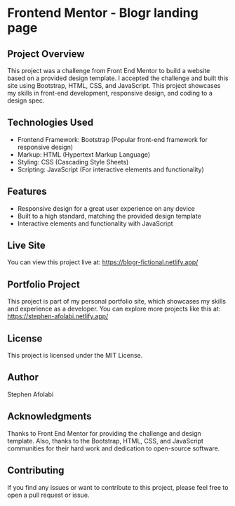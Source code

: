 # Frontend Mentor - Blogr landing page

## Project Overview

This project was a challenge from Front End Mentor to build a website based on a provided design template. I accepted the challenge and built this site using Bootstrap, HTML, CSS, and JavaScript. This project showcases my skills in front-end development, responsive design, and coding to a design spec.

## Technologies Used

- Frontend Framework: Bootstrap (Popular front-end framework for responsive design)
- Markup: HTML (Hypertext Markup Language)
- Styling: CSS (Cascading Style Sheets)
- Scripting: JavaScript (For interactive elements and functionality)

## Features

- Responsive design for a great user experience on any device
- Built to a high standard, matching the provided design template
- Interactive elements and functionality with JavaScript

## Live Site

You can view this project live at: https://blogr-fictional.netlify.app/

## Portfolio Project

This project is part of my personal portfolio site, which showcases my skills and experience as a developer. You can explore more projects like this at: https://stephen-afolabi.netlify.app/

## License

This project is licensed under the MIT License.

## Author

Stephen Afolabi

## Acknowledgments

Thanks to Front End Mentor for providing the challenge and design template. Also, thanks to the Bootstrap, HTML, CSS, and JavaScript communities for their hard work and dedication to open-source software.

## Contributing

If you find any issues or want to contribute to this project, please feel free to open a pull request or issue.
